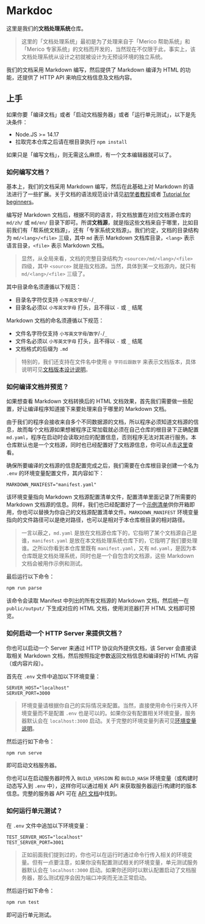 # Markdoc

这里是我们的**文档处理系统**仓库。

> 这里的「文档处理系统」最初是为了处理来自于「Merico 帮助系统」和「Merico 专家系统」的文档而开发的，当然现在不仅限于此，事实上，该文档处理系统从设计之初就被设计为无预设环境的独立系统。

我们的文档采用 Markdown 编写，然后提供了 Markdown 编译为 HTML 的功能，还提供了 HTTP API 来响应文档信息及文档内容。

## 上手

如果你要「编译文档」或者「启动文档服务器」或者「运行单元测试」，以下是先决条件：

- Node.JS >= 14.17
- 拉取完本仓库之后请在根目录执行 `npm install`

如果只是「编写文档」，则无需这么麻烦，有一个文本编辑器就可以了。

### 如何编写文档？

基本上，我们的文档采用 Markdown 编写，然后在此基础上对 Markdown 的语法进行了一些扩展。关于文档的语法规范设计请见[初学者教程](./md/zh/tutorial.md)或者 [Tutorial for beginners](./md/en/tutorial.md)。

编写好 Markdown 文档后，根据不同的语言，将文档放置在对应文档源仓库的 `md/zh/` 或 `md/en/` 目录下即可。所谓**文档源**，就是指这些文档来自于哪里，比如目前我们有「帮系统文档源」，还有「专家系统文档源」。我们约定，文档的目录结构为 `md/<lang>/<file>` 三级，其中 `md` 表示 Markdown 文档库目录，`<lang>` 表示语言目录，`<file>` 表示 Markdown 文档。

> 显然，从全局来看，文档的完整目录结构为 `<source>/md/<lang>/<file>` 四级，其中 `<source>` 就是指文档源。当然，具体到某一文档源内，就只有 `md/<lang>/<file>` 三级了。

其中目录命名须遵循以下规范：

- 目录名字符仅支持 `小写英文字母`/`-`/`_`
- 目录名必须以 `小写英文字母` 打头，且不得以 `-` 或 `_` 结尾

Markdown 文档的命名须遵循以下规范：

- 文件名字符仅支持 `小写英文字母`/`数字`/`-`/`_`
- 文件名必须以 `小写英文字母` 打头，且不得以 `-` 或 `_` 结尾
- 文档格式的后缀为 `.md`

> 特别的，我们还支持在文件名中使用 `@ 字符后跟数字` 来表示文档版本，具体说明可见[文档版本设计说明](./doc/md-edtion.md)。

### 如何编译文档并预览？

如果想查看 Markdown 文档转换后的 HTML 文档效果，首先我们需要做一些配置，好让编译程序知道接下来要处理来自于哪里的 Markdown 文档。

由于我们的程序会接收来自多个不同数据源的文档，所以程序必须知道文档源的信息，故而每个文档源如果想被程序正常加载就必须在自己仓库的根目录下正确配置 `md.yaml`，程序在启动时会读取对应的配置信息，否则程序无法对其进行服务。本仓库默认也是一个文档源，同时也已经配置好了文档源信息，你可以点击[这里](./md.yaml)查看。

确保所要编译的文档源的信息配置完成之后，我们需要在仓库根目录创建一个名为 `.env` 的环境变量配置文件，其内容如下：

```
MARKDOWN_MANIFEST="manifest.yaml"
```

该环境变量指向 Markdown 文档源配置清单文件，配置清单里面记录了所需要的 Markdown 文档源的信息。同样，我们也已经配置好了一个[示例清单](./manifest.yaml)供你开箱即用，你也可以替换为你自己的文档源配置清单文件。`MARKDOWN_MANIFEST` 环境变量指向的文件路径可以是绝对路径，也可以是相对于本仓库根目录的相对路径。

> 一言以蔽之，`md.yaml` 是放在文档源仓库下的，它指明了某个文档源自己是谁，`manifest.yaml` 是放在本文档处理系统仓库下的，它指明了我们要处理谁。之所以你看到本仓库里既有 `manifest.yaml`，又有 `md.yaml`，是因为本仓库既是文档处理系统，同时也是一个自包含的文档源，这些 Markdown 文档会被用作示例和测试。

最后运行以下命令：

```sh
npm run parse
```

该命令会读取 Manifest 中列出的所有文档源的 Markdown 文档，然后统一在 `public/output/` 下生成对应的 HTML 文档，使用浏览器打开 HTML 文档即可预览。

### 如何启动一个 HTTP Server 来提供文档？

你也可以启动一个 Server 来通过 HTTP 协议向外提供文档，该 Server 会直接读取相关 Markdown 文档，然后按照指定参数返回文档信息和编译好的 HTML 内容（或内容片段）。

首先在 `.env` 文件中追加以下环境变量：

```
SERVER_HOST="localhost"
SERVER_PORT=3000
```

> 环境变量请根据你自己的实际情况来配置。当然，直接使用命令行来传入环境变量而不是配置 `.env` 也是可以的。如果你没有配置相关环境变量，服务器默认会在 `localhost:3000` 启动。关于完整的环境变量列表可见[环境变量说明](./doc/env.md)。

然后运行如下命令：

```sh
npm run serve
```

即可启动文档服务器。

你也可以在启动服务器时传入 `BUILD_VERSION` 和 `BUILD_HASH` 环境变量（或构建时动态写入到 `.env` 中），这样你可以通过相关 API 来获取服务器运行/构建时的版本信息。完整的服务器 API 可在 [API 文档](./doc/api.md)中找到。

### 如何运行单元测试？

在 `.env` 文件中追加以下环境变量：

```
TEST_SERVER_HOST="localhost"
TEST_SERVER_PORT=3001
```

> 正如前面我们提到过的，你也可以在运行时通过命令行传入相关的环境变量。但有一点要注意，如果你没有配置测试相关的环境变量，单元测试服务器默认会在 `localhost:3000` 启动。如果你还同时以默认配置启动了文档服务器，那么测试程序会因为端口冲突而无法正常启动。

然后运行如下命令：

```sh
npm run test
```

即可运行单元测试。
